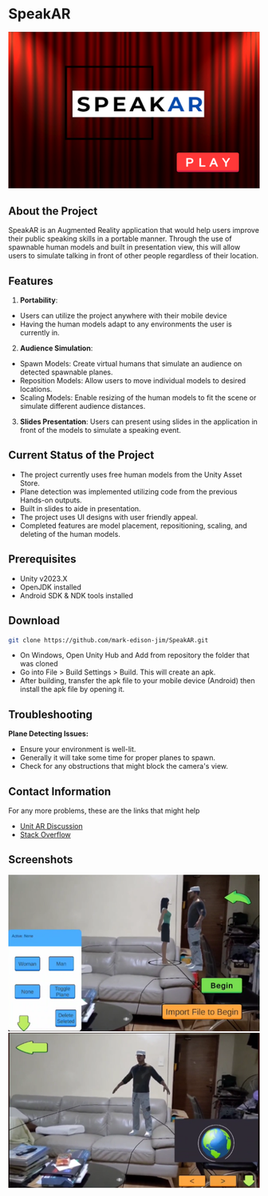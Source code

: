 # SpeakAR

![logo](/Assets/SpeakAR_logo.png)

## About the Project
SpeakAR is an Augmented Reality application that would help users improve their public speaking skills in a portable manner. Through the use of spawnable human models and built in presentation view, this will allow users to simulate talking in front of other people regardless of their location.

## Features
1. **Portability**: 
  - Users can utilize the project anywhere with their mobile device
  - Having the human models adapt to any environments the user is currently in.
2. **Audience Simulation**:
  - Spawn Models: Create virtual humans that simulate an audience on detected spawnable planes.
  - Reposition Models: Allow users to move individual models to desired locations.
  - Scaling Models: Enable resizing of the human models to fit the scene or simulate different audience distances. 
3. **Slides Presentation**:  Users can present using slides in the application in front of the models to simulate a speaking event.

## Current Status of the Project
- The project currently uses free human models from the Unity Asset Store.
- Plane detection was implemented utilizing code from the previous Hands-on outputs.
- Built in slides to aide in presentation.
- The project uses UI designs with user friendly appeal.
- Completed features are model placement, repositioning, scaling, and deleting of the human models.

## Prerequisites
- Unity v2023.X
- OpenJDK installed
- Android SDK & NDK tools installed

## Download
```bash
git clone https://github.com/mark-edison-jim/SpeakAR.git
```
- On Windows, Open Unity Hub and Add from repository the folder that was cloned
- Go into File > Build Settings > Build. This will create an apk.
- After building, transfer the apk file to your mobile device (Android) then install the apk file by opening it.

## Troubleshooting
**Plane Detecting Issues:**
- Ensure your environment is well-lit.
- Generally it will take some time for proper planes to spawn.
- Check for any obstructions that might block the camera's view.

## Contact Information
For any more problems, these are the links that might help
 - [Unit AR Discussion](https://discussions.unity.com/t/augmented-reality/388590)
- [Stack Overflow](https://stackoverflow.com/)

## Screenshots
![pic](/Assets/SpeakAR_pic.png)
![pic2](/Assets/SpeakAR_pic2.png)